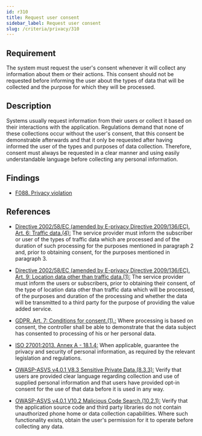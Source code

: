```yaml
---
id: r310
title: Request user consent
sidebar_label: Request user consent
slug: /criteria/privacy/310
---
```


## Requirement

The system must request the user's consent whenever it will collect any
information about them or their actions.
This consent should not be requested before informing the user about the types
of data that will be collected and the purpose for which they will be
processed.

## Description

Systems usually request information from their users or collect it based
on their interactions with the application.
Regulations demand that none of these collections occur without the user's
consent, that this consent be demonstrable afterwards and that it only be
requested after having informed the user
of the types and purposes of data collection.
Therefore, consent must always be requested in a clear manner
and using easily understandable language
before collecting any personal information.

## Findings

- [F088. Privacy violation](https://fluidattacks.com/products/rules/findings/088/)

## References

- [Directive 2002/58/EC (amended by E-privacy Directive 2009/136/EC). Art. 6: Traffic data.(4):](https://eur-lex.europa.eu/legal-content/EN/TXT/PDF/?uri=CELEX:02002L0058-20091219)
The service provider must inform the subscriber or user of the types of traffic
data which are processed and of the duration of such processing for the
purposes mentioned in paragraph 2 and, prior to obtaining consent, for the purposes
mentioned in paragraph 3.

- [Directive 2002/58/EC (amended by E-privacy Directive 2009/136/EC). Art. 9: Location data other than traffic data.(1):](https://eur-lex.europa.eu/legal-content/EN/TXT/PDF/?uri=CELEX:02002L0058-20091219)
The service provider must inform the users or subscribers,
prior to obtaining their consent,
of the type of location data other than traffic data which will be processed,
of the purposes and duration of the processing
and whether the data will be transmitted to a third party for the purpose of
providing the value added service.

- [GDPR. Art. 7: Conditions for consent.(1).:](https://gdpr-info.eu/art-7-gdpr/)
Where processing is based on consent, the controller shall be able to
demonstrate that the data subject has consented to processing of his or her
personal data.

- [ISO 27001:2013. Annex A - 18.1.4:](https://www.iso.org/obp/ui/#iso:std:54534:en)
When applicable, guarantee the privacy and security of personal information,
as required by the relevant legislation and regulations.

- [OWASP-ASVS v4.0.1 V8.3 Sensitive Private Data.(8.3.3):](https://owasp.org/www-project-application-security-verification-standard/)
Verify that users are provided clear language regarding collection and use of
supplied personal information and that users have provided opt-in consent for
the use of that data before it is used in any way.

- [OWASP-ASVS v4.0.1 V10.2 Malicious Code Search.(10.2.1):](https://owasp.org/www-project-application-security-verification-standard/)
Verify that the application source code and third party libraries do not
contain unauthorized phone home or data collection capabilities.
Where such functionality exists, obtain the user's permission for it to operate
before collecting any data.
